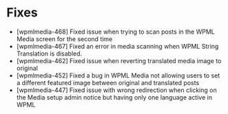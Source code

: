 # Fixes
* [wpmlmedia-468] Fixed issue when trying to scan posts in the WPML Media screen for the second time
* [wpmlmedia-467] Fixed an error in media scanning when WPML String Translation is disabled.
* [wpmlmedia-462] Fixed issue when reverting translated media image to original
* [wpmlmedia-452] Fixed a bug in WPML Media not allowing users to set a different featured image between original and translated posts
* [wpmlmedia-447] Fixed issue with wrong redirection when clicking on the Media setup admin notice but having only one language active in WPML